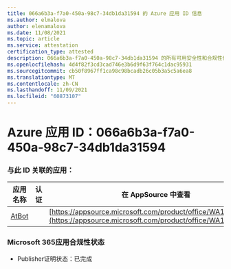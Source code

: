 ```yaml
---
title: 066a6b3a-f7a0-450a-98c7-34db1da31594 的 Azure 应用 ID 信息
ms.author: elmalova
author: elenamalova
ms.date: 11/08/2021
ms.topic: article
ms.service: attestation
certification_type: attested
description: 066a6b3a-f7a0-450a-98c7-34db1da31594 的所有可用安全性和合规性信息。
ms.openlocfilehash: 4d4f82f3cd3cad746e3b6d9f63f764c1dac95931
ms.sourcegitcommit: cb50f8967ff1ca98c98bcadb26c05b3a5c5a6ea8
ms.translationtype: MT
ms.contentlocale: zh-CN
ms.lasthandoff: 11/09/2021
ms.locfileid: "60873107"
---
```

# <a name="azure-app-id-066a6b3a-f7a0-450a-98c7-34db1da31594"></a>Azure 应用 ID：066a6b3a-f7a0-450a-98c7-34db1da31594


### <a name="apps-associated-with-this-id"></a>与此 ID 关联的应用：
| **应用名称** | **认证** | **在 AppSource 中查看** |
|--------------|---------------|-----------------------|
| [AtBot](https://docs.microsoft.com/microsoft-365-app-certification/forward/WA104381219) |  | [https://appsource.microsoft.com/product/office/WA104381219](https://appsource.microsoft.com/product/office/WA104381219) |

### <a name="microsoft-365-app-compliance-status"></a>Microsoft 365应用合规性状态
- Publisher证明状态：已完成
